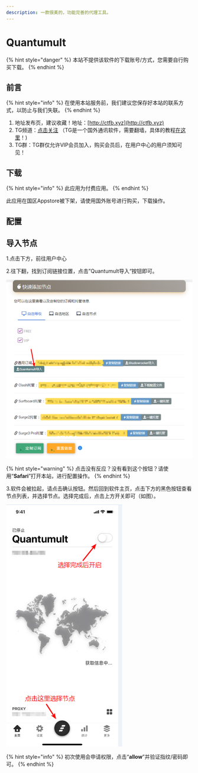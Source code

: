 ```yaml
---
description: 一款很美的，功能完善的代理工具。
---
```


# Quantumult

{% hint style="danger" %}
本站不提供该软件的下载账号/方式，您需要自行购买下载。
{% endhint %}

## 前言

{% hint style="info" %}
在使用本站服务前，我们建议您保存好本站的联系方式，以防止与我们失联。
{% endhint %}

1. 地址发布页，建议收藏！地址：[http://ctfb.xyz](http://ctfb.xyz)
2. TG频道：[点击关注](https://t.me/cctcloud) （TG是一个国外通讯软件，需要翻墙，具体的教程[在这里](../../advanced/telegram.md)！\)
3. TG群：TG群仅允许VIP会员加入，购买会员后，在用户中心的用户须知可见！

## 下载

{% hint style="info" %}
此应用为付费应用。
{% endhint %}

此应用在国区Appstore被下架，请使用国外账号进行购买，下载操作。

## 配置

## 导入节点

1.点击下方，前往用户中心

2.往下翻，找到订阅链接位置，点击”Quantumult导入“按钮即可。

![](../../.gitbook/assets/snipaste_2019-05-29_21-12-35.png)

{% hint style="warning" %}
点击没有反应？没有看到这个按钮？请使用“**Safari**”打开本站，进行配置操作。
{% endhint %}

3.软件会被拉起，请点击确认按钮。然后回到软件主页，点击下方的黑色按钮查看节点列表，并选择节点。选择完成后，点击上方开关即可（如图）。

![](../../.gitbook/assets/snipaste_2019-05-29_21-13-21.png)

{% hint style="info" %}
初次使用会申请权限，点击“**allow**”并验证指纹/密码即可。
{% endhint %}

